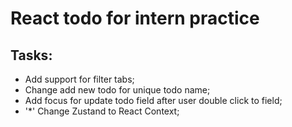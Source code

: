 # React todo for intern practice

## Tasks:
- Add support for filter tabs;
- Change add new todo for unique todo name;
- Add focus for update todo field after user double click to field;
- '*' Change Zustand to React Context;
